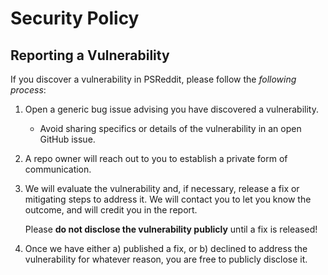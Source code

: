 # Security Policy

## Reporting a Vulnerability

<!--- Use this section to tell people how to report a vulnerability.

Tell them where to go, how often they can expect to get an update on a reported vulnerability, what to expect if the vulnerability is accepted or declined, etc. -->

If you discover a vulnerability in PSReddit, please follow the _following process_:

1. Open a generic bug issue advising you have discovered a vulnerability.
   - Avoid sharing specifics or details of the vulnerability in an open GitHub issue.
2. A repo owner will reach out to you to establish a private form of communication.
3. We will evaluate the vulnerability and, if necessary, release a fix or mitigating steps to address it. We will contact you to let you know the outcome, and will credit you in the report.

   Please **do not disclose the vulnerability publicly** until a fix is released!

4. Once we have either a) published a fix, or b) declined to address the vulnerability for whatever reason, you are free to publicly disclose it.